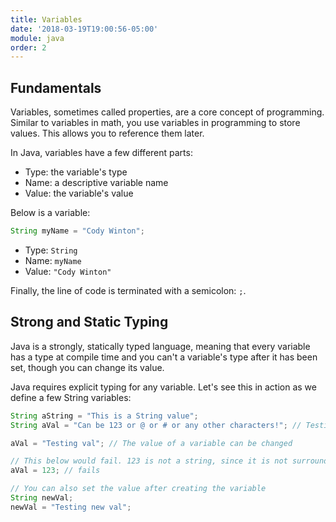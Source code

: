 ```yaml
---
title: Variables
date: '2018-03-19T19:00:56-05:00'
module: java
order: 2
---
```


## Fundamentals

Variables, sometimes called properties, are a core concept of programming. Similar to variables in math, you use variables in programming to store values. This allows you to reference them later.

In Java, variables have a few different parts:

* Type: the variable's type
* Name: a descriptive variable name
* Value: the variable's value

Below is a variable:

```java
String myName = "Cody Winton";
```

* Type: `String`
* Name: `myName`
* Value: `"Cody Winton"`

Finally, the line of code is terminated with a semicolon: `;`.

## Strong and Static Typing

Java is a strongly, statically typed language, meaning that every variable has a type at compile time and you can't a variable's type after it has been set, though you can change its value.

Java requires explicit typing for any variable. Let's see this in action as we define a few String variables:

```java
String aString = "This is a String value";
String aVal = "Can be 123 or @ or # or any other characters!"; // Testing

aVal = "Testing val"; // The value of a variable can be changed

// This below would fail. 123 is not a string, since it is not surrounded by quotes
aVal = 123; // fails

// You can also set the value after creating the variable
String newVal;
newVal = "Testing new val";
```
